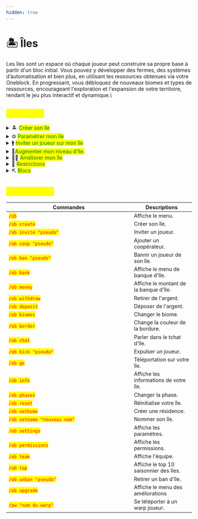 ```yaml
---
hidden: true
---
```


# 🏝️ Îles

Les îles sont un espace où chaque joueur peut construire sa propre base à partir d'un bloc initial. Vous pouvez y développer des fermes, des systèmes d’automatisation et bien plus, en utilisant les ressources obtenues via votre Oneblock. En progressant, vous débloquez de nouveaux biomes et types de ressources, encourageant l'exploration et l'expansion de votre territoire, rendant le jeu plus interactif et dynamique.\


## <mark style="color:yellow;">Utilisation</mark>

<details>

<summary>🏝️ <mark style="color:green;">Créer son île</mark> </summary>

Pour créer votre île, utilisez la commande <mark style="color:red;">`/ob create`</mark>. Vous serez téléporté directement sur votre nouvelle île. Une fois créée, vous aurez accès au menu suivant avec la commande <mark style="color:red;">`/ob`</mark>.

<div align="left"><figure><img src="../../.gitbook/assets/image (70).png" alt="" width="264"><figcaption></figcaption></figure></div>



* <mark style="color:yellow;">Téléporter</mark> **:** Améliorez votre île ou utilisez <mark style="color:red;">`/ob go`</mark>.
* <mark style="color:yellow;">Phases</mark> **:** Accédez à vos phases ou tapez <mark style="color:red;">`/ob phases`</mark>.
* <mark style="color:yellow;">Amélioration</mark> **:** Accédez aux améliorations de l'île ou utilisez <mark style="color:red;">`/ob upgrade`</mark>.
* <mark style="color:yellow;">Équipe</mark> **:** Consultez les membres de l'île ou tapez <mark style="color:red;">`/ob team`</mark>.
* <mark style="color:yellow;">L'engrenage</mark> **:** Accédez à vos paramètres avec votre clic gauche et à vos permissions avec votre clic droit ou faites <mark style="color:red;">`/ob settings`</mark> - <mark style="color:red;">`/ob permissions`</mark>.

- <mark style="color:yellow;">Le podium</mark> : Consultez le classement saisonnier des îles ou utilisez <mark style="color:red;">`/ob top`</mark>.
- <mark style="color:yellow;">Bloc de terre</mark> : Consultez la saison en cours et déposez les objets demandés pour augmenter le score de votre île ou faites <mark style="color:red;">`/ob points`</mark>.
- <mark style="color:yellow;">La croix</mark> : Supprimez votre île actuelle pour repartir de zéro, ou utilisez <mark style="color:red;">`/ob reset`</mark>.
- <mark style="color:yellow;">La pièce</mark> : Consultez, retirez ou déposez votre argent dans la banque d'île, ou tapez <mark style="color:red;">`/ob bank`</mark>.
- <mark style="color:yellow;">Biomes</mark> : Changez le biome de votre île, ou utilisez <mark style="color:red;">`/ob biome`</mark>.

</details>

<details>

<summary>⚙️ <mark style="color:green;">Paramétrer mon île</mark></summary>

Pour gérer votre île, tapez la commande <mark style="color:red;">`/ob settings`</mark>. Le menu suivant s'ouvrira :\
![](<../../.gitbook/assets/image (45).png>)



* <mark style="color:yellow;">Bouclier</mark> **:** Accédez aux paramètres de protection pour gérer les permissions de l'île.
* <mark style="color:yellow;">Comparateur</mark> **:** Modifiez les paramètres généraux, comme l'apparition de monstres ou d'animaux.
* <mark style="color:yellow;">Établi</mark> **:** Déterminez qui peut changer les paramètres de votre île.
* <mark style="color:yellow;">Crochet</mark> **:** Choisissez qui peut entrer sur votre île.
* <mark style="color:yellow;">Brique de Nether</mark> **:** Filtrez les paramètres à afficher.
  * <mark style="color:orange;">Lingot de fer</mark> **:** Paramètres les plus utiles.
  * <mark style="color:orange;">Lingot d'or</mark> **:** Paramètres avancés.
  * <mark style="color:orange;">Brique de Nether</mark> **:** Tous les paramètres.
* <mark style="color:yellow;">Le bloc de TNT</mark> : Réinitialise tous vos paramètres.

</details>

<details>

<summary>🚹 <mark style="color:green;">Inviter un joueur sur mon île</mark></summary>

Pour inviter un joueur à rejoindre votre île, utilisez la commande <mark style="color:red;">`/ob team invite "pseudo"`</mark>. Votre ami devra ensuite taper **deux fois** la commande <mark style="color:red;">`/ob team accept`</mark> (avec un délai de 10 secondes entre chaque).



#### Les grades d'île disponibles sont les suivants :

<img src="../../.gitbook/assets/image (47).png" alt="" data-size="original">



Pour promouvoir un membre de votre île, utilisez la commande <mark style="color:red;">`/ob team promote "pseudo"`</mark>. Pour rétrograder un joueur, tapez <mark style="color:red;">`/ob team demote "pseudo"`</mark>.



:bulb: Le grade "<mark style="color:blue;">**Trust**</mark>" permet à un joueur de conserver les permissions données par le propriétaire même lorsque celui-ci est déconnecté. En revanche, le grade "<mark style="color:blue;">**Coop**</mark>" permet au joueur d'avoir des permissions uniquement lorsque le propriétaire de l'île est connecté.

</details>

<details>

<summary>🎈<mark style="color:green;">Augmenter mon niveau d'île.</mark></summary>

Les niveaux d'île sont l'une des principales sources du classement de **SwayNight**. Pour augmenter le niveau de votre île, posez des blocs de valeur. Vous pouvez connaître la valeur globale des blocs en tapant <mark style="color:red;">`/ob values`</mark>.

![](<../../.gitbook/assets/image (48).png>)



* <mark style="color:yellow;">Le papier</mark> : Trier par nom.
* <mark style="color:yellow;">La carte</mark> : Rechercher une valeur spécifique.
* <mark style="color:yellow;">Le diamant</mark> : Trier par ordre croissant ou décroissant.



:bulb: Pour mettre à jour le niveau de votre île, utilisez la commande <mark style="color:red;">`/ob level`</mark>.

</details>

<details>

<summary>💪🏻 <mark style="color:green;">Améliorer mon île</mark></summary>

Vous pouvez acheter des améliorations pour votre île en tapant la commande <mark style="color:red;">`/ob upgrades`</mark>.

![](<../../.gitbook/assets/image (49).png>)



* <mark style="color:yellow;">Livre</mark> **:** Débloquez de nouvelles commandes :&#x20;
  * <mark style="color:red;">`/cheque "montant"`</mark> : Créez des chèques avec un papier en main.
  * <mark style="color:red;">`/loom`</mark> : Ouvrir un métier à tisser.
  * <mark style="color:red;">`/poubelle`</mark> : Permet de jeter vos items à la poubelle. ⚠️ <mark style="color:red;">**Aucun remboursement en cas d'erreur**</mark>
  * <mark style="color:red;">`/pay all`</mark> : Envoyez de l'argent aux joueurs connectés.
  * <mark style="color:red;">`[i]`</mark> : Montrez l'item dans votre main.
  * <mark style="color:red;">`[inv]`</mark> : Montrez votre inventaire.
  * <mark style="color:red;">`/stonecutter`</mark> : Ouvrir le tailleur de pierre.
* <mark style="color:yellow;">Barrière</mark> **:** Augmentez la taille de votre île.
* <mark style="color:yellow;">Bloc d'herbe</mark> **:** Changez la phase de votre île.
* <mark style="color:yellow;">Émeraude</mark> **:** Augmentez la limite d'entonnoirs sur votre île.
* <mark style="color:yellow;">Pierre</mark> **:** Achetez ou changez votre générateur d'île. Quatre types sont disponibles :&#x20;
  * Générateur Normal
  * Générateur Naturel
  * Générateur à Minerais
  * Générateur du Nether

\
\
:bulb: Pour désactiver votre générateur, tapez <mark style="color:red;">`/ob settings`</mark>, puis cliquez sur le comparateur et ensuite sur la pioche en diamant.\
![](<../../.gitbook/assets/image (54).png>)\


</details>

<details>

<summary>🔧 <mark style="color:green;">Restrictions</mark></summary>

Vous pouvez accéder aux limites de votre île avec la commande <mark style="color:red;">`/ob limits`</mark>, qui vous ouvrira ce menu :&#x20;

<img src="../../.gitbook/assets/cc.webp" alt="" data-size="original">

* <mark style="color:yellow;">Enclume</mark> → 150
* <mark style="color:yellow;">Cloche</mark> → 50
* <mark style="color:yellow;">Alambic</mark> → 100
* <mark style="color:yellow;">Morue</mark> → 15&#x20;
* <mark style="color:yellow;">Tête de creeper</mark> → 50
* <mark style="color:yellow;">Dauphin</mark> → 15&#x20;
* <mark style="color:yellow;">Entonnoir</mark> → 100
  * Vous pouvez toutefois améliorer cette limite en allant dans le menu <mark style="color:red;">`/ob upgrade`</mark> puis en cliquant sur l’émeraude.
* <mark style="color:yellow;">Tête de joueur</mark> → 200
* <mark style="color:yellow;">Tête de squelette</mark> → 5
* <mark style="color:yellow;">Poulpe</mark> → 15&#x20;
* <mark style="color:yellow;">Tête de wither squelette</mark> → 50
* <mark style="color:yellow;">Tête de zombie</mark> → 50

_Par exemple ; vous ne pouvez placer plus de 150 enclumes sur votre île._

Il existe également d'autres **restrictions**, celle des **tiles**, limitées à 256/chunk et qui concerne tous les coffres/spawners/shulkers/tonneaux/cadres/armorstands et celle des **entités,** limitées à 16/chunk (mobs passifs et agressifs).

</details>

<details>

<summary>⛏ <mark style="color:green;">Blocs</mark> </summary>

Ici, vous trouverez une liste de **tous** les **blocs présents** au sein du <mark style="color:red;">`/ob phases`</mark>.&#x20;

<img src="../../.gitbook/assets/Capture d&#x27;écran 2025-02-23 095736.png" alt="" data-size="original">



<mark style="color:yellow;">Phase plaine (0)</mark>

* Feuilles de bouleau
* Bûche de bouleau
* Bûche de chêne
* Feuilles de chêne
* Terre
* Chemin de terre
* Bloc d'herbe
* Pierre taillée
* Sable
* Granit
* Pierre
* Andésite
* Nid d'abeille

<mark style="color:yellow;">Phase grotte (3000)</mark>

* Terre
* Pierre taillée
* Obsidienne
* Pierre
* Pierre infestée
* Bloc de mousse
* Azalée
* Azalée fleurie
* Gravier
* Argile
* Granit
* Andésite
* Diorite
* Tuf
* Bloc de dripstone
* Bloc d'améthyste
* Basalte lisse
* Calcite
* Ardoise des abîmes
* Ardoise des abîmes renforcée
* Sculk
* Veine de sculk
* Catalyseur de sculk
* Capteur de sculk
* Crieur de sculk
* Minerai de charbon
* Minerai de charbon des abîmes
* Minerai de cuivre
* Minerai de cuivre des abîmes
* Minerai de redstone
* Minerai de redstone des abîmes
* Minerai de diamant
* Minerai de diamant des abîmes
* Minerai d'or
* Minerai d'or des abîmes
* Minerai de fer
* Minerai de fer des abîmes
* Minerai d'émeraude
* Minerai d'émeraude des abîmes
* Minerai de lapis-lazuli
* Minerai de lapis-lazuli des abîmes
* Toile d'araignée

<mark style="color:yellow;">Phase montagne (13000)</mark>&#x20;

* Glace
* Bloc de neige
* Gravier
* Bûche de sapin
* Feuilles de sapin
* Terre
* Minerai de charbon
* Minerai d'émeraude
* Minerai de fer
* Pierre taillée
* Pierre

<mark style="color:yellow;">Phase océan (19000)</mark>&#x20;

* Bloc de corail corne
* Bloc de corail cerveau
* Bloc de corail cerveau mort
* Bloc de corail corne mort
* Bloc de corail bulle
* Bloc de corail bulle mort
* Bloc de corail feu
* Gravier
* Gravier suspect
* Prismarine
* Prismarine sombre
* Pierre lumineuse
* Sable
* Granite
* Pierre
* Argile
* Éponge
* Bloc de magma
* Lanterne aquatique

<mark style="color:yellow;">Phase canyon (25000)</mark>&#x20;

* Sable
* Sable suspect
* Grès
* Sable rouge
* Grès rouge
* Terracotta
* Terracotta blanche
* Terracotta orange
* Terracotta rouge
* Terracotta gris clair
* Terracotta jaune
* Terracotta marron
* Pierre taillée
* Cactus
* Bûche d'acacia
* Feuilles d'acacia
* Planches de chêne noir

<mark style="color:yellow;">Phase donjon (31000)</mark>&#x20;

* Bûche de chêne noir
* Feuilles de chêne noir
* Planches de chêne noir
* Bûche de bouleau
* Feuilles de bouleau
* Tige de champignon
* Bloc de champignon brun
* Bloc de champignon rouge
* Podzol
* Mycélium
* Terre
* Terre stérile
* Bloc d'herbe
* Gravier
* Pierre taillée

<mark style="color:yellow;">Phase marécageuse (37000)</mark>&#x20;

* Gravier
* Sable
* Argile
* Bloc d'herbe
* Terre stérile
* Terre
* Boue
* Boue tassée
* Bloc de mousse
* Bûche de chêne
* Feuilles de chêne
* Racines de palétuvier
* Feuilles de palétuvier
* Bûche de palétuvier
* Racines de palétuvier boueuses
* Bloc de slime

<mark style="color:yellow;">Phase prairie (43000)</mark>&#x20;

* Bloc de miel
* Bloc de rayon de miel
* Nid d'abeilles
* Ruche
* Composteur
* Bloc de foin
* Citrouille
* Pastèque
* Pierre lumineuse
* Tonneau
* Bûche de chêne
* Feuilles de chêne
* Bûche de cerisier
* Feuilles de cerisier
* Bûche de bouleau
* Feuilles de bouleau
* Bloc d'herbe
* Chemin de terre
* Podzol
* Sable
* Pierre
* Minerai de charbon

<mark style="color:yellow;">Phase jungle (49000)</mark>

* Pastèque
* Pierre moussue
* Bûche de chêne
* Pierre
* Feuilles de jungle
* Bloc d'herbe
* Bûche de jungle
* Podzol
* Pierres taillées
* Citrouille
* Feuilles de chêne
* Gravier
* Sable

<mark style="color:yellow;">Phase nether (55000)</mark>

* Netherrack
* Quartz&#x20;
* Minerai d'or&#x20;
* Débris anciens
* Bloc d'or
* Tige biscornue
* Nylium biscornu
* Tige carmin
* Nylium carmin
* Bloc de verrues
* Bloc de verrues biscornues
* Pierre noire
* Pierre noire dorée
* Basalte
* Bloc d'os
* Gravier
* Sol des âmes
* Sable des âmes
* Bloc de magma
* Champilampe
* Pierre lumineuse
* Obsidienne
* Obsidienne pleureuse
* Ender chest&#x20;

<mark style="color:yellow;">Phase trial (61000)</mark>

* Bloc de cuivre
* Ampoule de cuivre
* Tuf
* Briques de tuf
* Minerai de cuivre
* Minerai de redstone
* Coffre-fort
* Pot décoré
* Distributeur
* Glace

<mark style="color:yellow;">Phase end (67000)</mark>&#x20;

* Pierre de l'End
* Pierre taillée de l'End
* Bloc de purpur
* Pilier de purpur
* Obsidienne

</details>

## <mark style="color:yellow;">Commandes</mark>

<table><thead><tr><th width="326">Commandes</th><th>Descriptions</th></tr></thead><tbody><tr><td><mark style="color:red;"><code>/ob</code></mark></td><td>Affiche le menu.</td></tr><tr><td><mark style="color:red;"><code>/ob create</code></mark></td><td>Créer son île.</td></tr><tr><td><mark style="color:red;"><code>/ob invite "pseudo"</code></mark></td><td>Inviter un joueur.</td></tr><tr><td><mark style="color:red;"><code>/ob coop "pseudo"</code></mark> </td><td>Ajouter un coopérateur.</td></tr><tr><td><mark style="color:red;"><code>/ob ban "pseudo"</code></mark></td><td>Bannir un joueur de son île.</td></tr><tr><td><mark style="color:red;"><code>/ob bank</code></mark></td><td>Affiche le menu de banque d'île.</td></tr><tr><td><mark style="color:red;"><code>/ob money</code></mark></td><td>Affiche le montant de la banque d'île.</td></tr><tr><td><mark style="color:red;"><code>/ob withdraw</code></mark></td><td>Retirer de l'argent.</td></tr><tr><td><mark style="color:red;"><code>/ob deposit</code></mark></td><td>Déposer de l'argent.</td></tr><tr><td><mark style="color:red;"><code>/ob biomes</code></mark></td><td>Changer le biome. </td></tr><tr><td><mark style="color:red;"><code>/ob border</code></mark></td><td>Change la couleur de la bordure.</td></tr><tr><td><mark style="color:red;"><code>/ob chat</code></mark></td><td>Parler dans le tchat d'île.</td></tr><tr><td><mark style="color:red;"><code>/ob kick "pseudo"</code></mark></td><td>Expulser un joueur.</td></tr><tr><td><mark style="color:red;"><code>/ob go</code></mark></td><td>Téléportation sur votre île.</td></tr><tr><td><mark style="color:red;"><code>/ob info</code></mark></td><td>Affiche les informations de votre île.</td></tr><tr><td><mark style="color:red;"><code>/ob phases</code></mark></td><td>Changer la phase.</td></tr><tr><td><mark style="color:red;"><code>/ob reset</code></mark></td><td>Réinitialise votre île.</td></tr><tr><td><mark style="color:red;"><code>/ob sethome</code></mark></td><td>Créer une résidence.</td></tr><tr><td><mark style="color:red;"><code>/ob setname "nouveau nom"</code></mark></td><td>Nommer son île.</td></tr><tr><td><mark style="color:red;"><code>/ob settings</code></mark></td><td>Affiche les paramètres.</td></tr><tr><td><mark style="color:red;"><code>/ob permissions</code></mark></td><td>Affiche les permissions.</td></tr><tr><td><mark style="color:red;"><code>/ob team</code></mark></td><td>Affiche l'équipe.</td></tr><tr><td><mark style="color:red;"><code>/ob top</code></mark></td><td>Affiche le top 10 saisonnier des îles.</td></tr><tr><td><mark style="color:red;"><code>/ob unban "pseudo"</code></mark></td><td>Retirer un ban d'île.</td></tr><tr><td><mark style="color:red;"><code>/ob upgrade</code></mark></td><td>Affiche le menu des améliorations</td></tr><tr><td><mark style="color:red;"><code>/pw "nom du warp"</code></mark></td><td>Se téléporter à un warp joueur.</td></tr></tbody></table>

